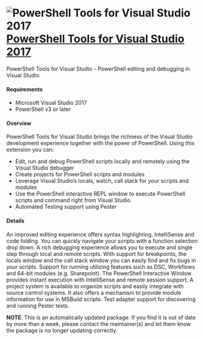 # ![PowerShell Tools for Visual Studio 2017](https://cdn.rawgit.com/pauby/ChocoPackages/4b9e7abb/icons/visualstudio2017-powershelltools.png "PowerShell Tools for Visual Studio 2017") [PowerShell Tools for Visual Studio 2017](https://chocolatey.org/packages/visualstudio2017-powershelltools)

PowerShell Tools for Visual Studio - PowerShell editing and debugging in Visual Studio.

#### Requirements
- Microsoft Visual Studio 2017
- PowerShell v3 or later

#### Overview
PowerShell Tools for Visual Studio brings the richness of the Visual Studio development experience together with the power of PowerShell. Using this extension you can:

- Edit, run and debug PowerShell scripts locally and remotely using the Visual Studio debugger
- Create projects for PowerShell scripts and modules
- Leverage Visual Studio’s locals, watch, call stack for your scripts and modules
- Use the PowerShell interactive REPL window to execute PowerShell scripts and command right from Visual Studio
- Automated Testing support using Pester

#### Details
An improved editing experience offers syntax highlighting, IntelliSense and code folding. You can quickly navigate your scripts with a function selection drop down.
A rich debugging experience allows you to execute and single step through local and remote scripts. With support for breakpoints, the locals window and the call stack window you can easily find and fix bugs in your scripts.
Support for running utilizing features such as DSC, Workflows and 64-bit modules (e.g. Sharepoint).
The PowerShell Interactive Window provides instant execution with IntelliSense and remote session support.
A project system is available to organize scripts and easily integrate with source control systems. It also offers a mechanism to provide module information for use in MSBuild scripts.
Test adapter support for discovering and running Pester tests.

**NOTE**: This is an automatically updated package. If you find it is out of date by more than a week, please contact the maintainer(s) and let them know the package is no longer updating correctly.
